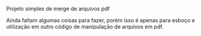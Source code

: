 Projeto simples de merge de arquivos pdf

Ainda faltam algumas coisas para fazer, porém isso é apenas para esboço e utilização em outro código de manipulação de arquivos em pdf.